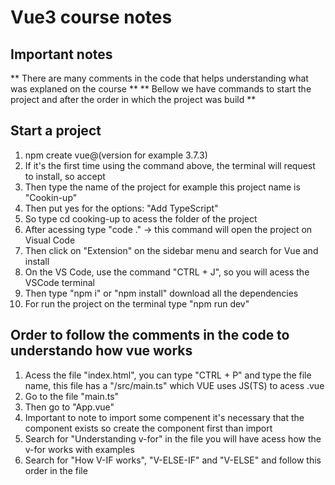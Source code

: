 # Vue3 course notes

## Important notes
** There are many comments in the code that helps understanding what was explaned on the course **
** Bellow we have commands to start the project and after the order in which the project was build ** 

## Start a project 
1. npm create vue@(version for example 3.7.3)
2. If it's the first time using the command above, the terminal will request to install, so accept
3. Then type the name of the project for example this project name is "Cookin-up"
4. Then put yes for the options: "Add TypeScript"
5. So type cd cooking-up to acess the folder of the project
6. After acessing type "code ." -> this command will open the project on Visual Code
7. Then click on "Extension" on the sidebar menu and search for Vue and install
8. On the VS Code, use the command "CTRL + J", so you will acess the VSCode terminal
9. Then type "npm i" or "npm install" download all the dependencies
10. For run the project on the terminal type "npm run dev"

## Order to follow the comments in the code to understando how vue works
1. Acess the file "index.html", you can type "CTRL + P" and type the file name, this file has a "/src/main.ts" which VUE uses JS(TS) to acess .vue 
2. Go to the file "main.ts"
3. Then go to "App.vue"
4. Important to note to import some compenent it's necessary that the component exists so create the component first than import
5. Search for "Understanding v-for" in the file you will have acess how the v-for works with examples
6. Search for "How V-IF works", "V-ELSE-IF" and "V-ELSE" and follow this order in the file

